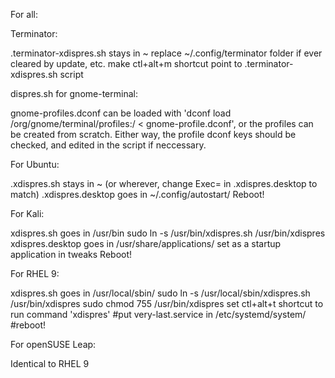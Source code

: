 For all:

Terminator:
 
 .terminator-xdispres.sh stays in ~
 replace ~/.config/terminator folder if ever cleared by update, etc.
 make ctl+alt+m shortcut point to .terminator-xdispres.sh script

dispres.sh for gnome-terminal:

 gnome-profiles.dconf can be loaded with 'dconf load /org/gnome/terminal/profiles:/ < gnome-profile.dconf',
 or the profiles can be created from scratch. Either way, the profile dconf keys should be checked, and
 edited in the script if neccessary.

For Ubuntu:

 .xdispres.sh stays in ~ (or wherever, change Exec= in .xdispres.desktop to match)
 .xdispres.desktop goes in ~/.config/autostart/
 Reboot!

For Kali:

 xdispres.sh goes in /usr/bin
 sudo ln -s /usr/bin/xdispres.sh /usr/bin/xdispres
 xdispres.desktop goes in /usr/share/applications/
 set as a startup application in tweaks
 Reboot!

For RHEL 9:

 xdispres.sh goes in /usr/local/sbin/
 sudo ln -s /usr/local/sbin/xdispres.sh /usr/bin/xdispres
 sudo chmod 755 /usr/bin/xdispres
 set ctl+alt+t shortcut to run command 'xdispres'
 #put very-last.service in /etc/systemd/system/
 #reboot!

For openSUSE Leap:

 Identical to RHEL 9 

